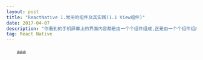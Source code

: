 ```yaml
---
layout: post
title: "ReactNative 1.常用的组件及其实践(1.1 View组件)"
date: 2017-04-07 
description: "你看到的手机屏幕上的界面内容都是由一个个组件组成,正是由一个个组件组成了app的各个界面 - ReactNative 1.常用的组件及其实践(1.1 View组件)"
tag: React Native 
---   
```

　　aaa